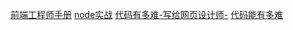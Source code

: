 [前端工程师手册](https://www.gitbook.com/book/leohxj/front-end-database)
[node实战](https://www.gitbook.com/book/sfantasy/node-in-action)
[代码有多难-写给网页设计师-](https://codeme.gitbooks.io/easy-code-for-designer/content/)
[代码能有多难](https://codeme.gitbooks.io/easy-web-code-book/content/chapter2.html)
